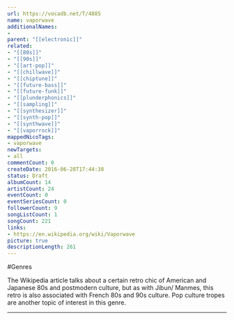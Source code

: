 ```yaml
---
url: https://vocadb.net/T/4885
name: vaporwave
additionalNames: 
- 
parent: "[[electronic]]"
related:
- "[[80s]]"
- "[[90s]]"
- "[[art-pop]]"
- "[[chillwave]]"
- "[[chiptune]]"
- "[[future-bass]]"
- "[[future-funk]]"
- "[[plunderphonics]]"
- "[[sampling]]"
- "[[synthesizer]]"
- "[[synth-pop]]"
- "[[synthwave]]"
- "[[vaporrock]]"
mappedNicoTags:
- vaporwave
newTargets:
- all
commentCount: 0
createDate: 2016-06-28T17:44:38
status: Draft
albumCount: 14
artistCount: 24
eventCount: 0
eventSeriesCount: 0
followerCount: 9
songListCount: 1
songCount: 221
links: 
- https://en.wikipedia.org/wiki/Vaporwave
picture: true
descriptionLength: 261
---
```


#Genres

The Wikipedia article talks about a certain retro chic of American and Japanese 80s and postmodern culture, but as with Jibun/ Manmes, this retro is also associated with French 80s and 90s culture.
Pop culture tropes are another topic of interest in this genre.

---


